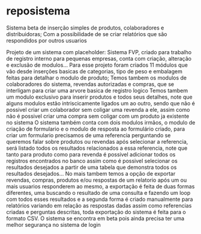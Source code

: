 # reposistema
Sistema beta de inserção simples de produtos, colaboradores e distribuidoras; Com a possibilidade de se criar relatórios que são respondidos por outros usuarios



Projeto de um sistema com placeholder: Sistema FVP, criado para trabalho de registro interno para pequenas empresas, conta com criação, alteração e exclusão de modulos... 
Para esse projeto foram criados 11 módulos que vão desde inserções basicas de categorias, tipo de peso e embalagem feitas para detalhar o modulo de produto; Temos tambem os modulos de colaboradores do sistema, revendas autorizadas e compras, que se interligam para criar uma arvore basica de registro logico
Temos tambem um modulo exclusivo para inserir produtos e todos seus detalhes, note que alguns modulos estão intriscicamente ligados um ao outro, sendo que não é possivel criar um colaborador sem coligar uma revenda a ele, assim como não é possivel criar  uma compra sem coligar com um produto ja existente no sistema
O sistema também conta com dois modulos irmãos, o modulo de criação de formulario e o modulo de resposta ao formulário criado, para criar um formulario precisamos de uma referencia perguntando se queremos falar sobre produtos ou revendas
após selecionar a referencia, será listado todos os resultados relacionados a essa referencia, note que tanto para produto como para revenda é possivel adicionar todos os registros encontrados no banco assim como é possivel selecionar os resultados desejados a partir de uma tabela que demonstra todos os resultados desejados...
No mais tambem temos a opção de exportar revendas, compras, produtos e/ou respostas de um relatorio após um ou mais usuarios responderem ao mesmo, a exportação é feita de duas formas diferentes, uma buscando o resultado de uma consulta e fazendo um loop com todos esses resultados e a segunda forma é criado manualmente para relatórios variando em relação 
as respostas dadas assim como referencias criadas e perguntas descritas, toda exportação do sistema é feita para o formato CSV.
O sistema se encontra em beta pois ainda precisa ter uma melhor segurança no sistema de login 
